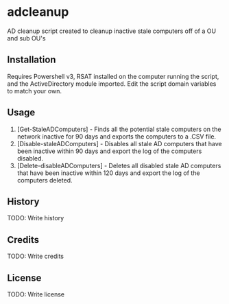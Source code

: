 # adcleanup

AD cleanup script created to cleanup inactive stale computers off of a OU and sub OU's

## Installation

Requires Powershell v3, RSAT installed on the computer running the script, and the ActiveDirectory module imported.  Edit the script domain variables to match your own.

## Usage

1. [Get-StaleADComputers] - Finds all the potential stale computers on the network inactive for 90 days and exports the computers to a .CSV file.
2. [Disable-staleADComputers] - Disables all stale AD computers that have been inactive within 90 days and export the log of the computers disabled.
3. [Delete-disableADComputers] - Deletes all disabled stale AD computers that have been inactive within 120 days and export the log of the computers deleted.

## History

TODO: Write history

## Credits

TODO: Write credits

## License

TODO: Write license
